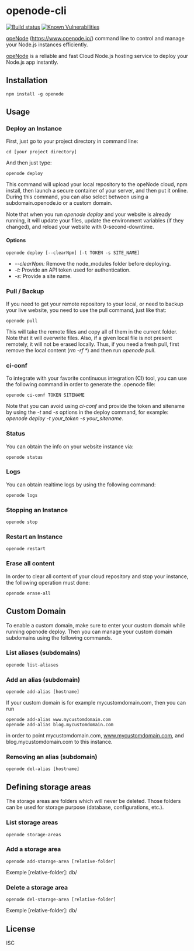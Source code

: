 # openode-cli

[![Build status](https://travis-ci.org/martinlevesque/openode-cli.svg?branch=master)](https://travis-ci.org/martinlevesque/openode-cli)
[![Known Vulnerabilities](https://snyk.io/test/github/martinlevesque/openode-cli/badge.svg)](https://snyk.io/test/github/martinlevesque/openode-cli)

[opeNode](https://www.openode.io/) (https://www.openode.io/) command line to control and manage your Node.js instances efficiently.

[opeNode](https://www.openode.io/) is a reliable and fast Cloud Node.js hosting service to deploy your Node.js app instantly.

## Installation

```
npm install -g openode
```

## Usage

### Deploy an Instance

First, just go to your project directory in command line:

```
cd [your project directory]
```

And then just type:

```
openode deploy
```

This command will upload your local repository to the opeNode cloud, npm install,
then launch a secure container of your server, and then put it online. During this
command, you can also select between using a subdomain.openode.io or a custom domain.

Note that when you run *openode deploy* and your website is already running, it will update your files, update the environment variables (if they changed), and reload your website with 0-second-downtime.

#### Options

```
openode deploy [--clearNpm] [-t TOKEN -s SITE_NAME]
```

* *--clearNpm:* Remove the node_modules folder before deploying.
* *-t:* Provide an API token used for authentication.
* *-s:* Provide a site name.

### Pull / Backup

If you need to get your remote repository to your local, or need to backup your live website, you need to use the pull command, just like that:

```
openode pull
```

This will take the remote files and copy all of them in the current folder. Note that it will overwrite files. Also, if a given local file is not present remotely, it will not be erased locally. Thus, if you need a fresh pull, first remove the local content (*rm -rf \**) and then run *openode pull*.

### ci-conf

To integrate with your favorite continuous integration (CI) tool, you can use the
following command in order to generate the .openode file:

```
openode ci-conf TOKEN SITENAME
```

Note that you can avoid using *ci-conf* and provide the token and sitename by using the *-t* and *-s* options in the deploy command, for example: *openode deploy -t your_token -s your_sitename*.

### Status

You can obtain the info on your website instance via:

```
openode status
```

### Logs

You can obtain realtime logs by using the following command:

```
openode logs
```

### Stopping an Instance

```
openode stop
```

### Restart an Instance

```
openode restart
```

### Erase all content

In order to clear all content of your cloud repository and stop your instance,
the following operation must done:

```
openode erase-all
```

## Custom Domain

To enable a custom domain, make sure to enter your custom domain while running
openode deploy.
Then you can manage your custom domain subdomains using the following commands.

### List aliases (subdomains)

```
openode list-aliases
```

### Add an alias (subdomain)

```
openode add-alias [hostname]
```

If your custom domain is for example mycustomdomain.com, then you can run

```
openode add-alias www.mycustomdomain.com
openode add-alias blog.mycustomdomain.com
```

in order to point mycustomdomain.com, www.mycustomdomain.com, and blog.mycustomdomain.com
to this instance.

### Removing an alias (subdomain)

```
openode del-alias [hostname]
```

## Defining storage areas

The storage areas are folders which will never be deleted. Those folders can
be used for storage purpose (database, configurations, etc.).

### List storage areas

```
openode storage-areas
```

### Add a storage area

```
openode add-storage-area [relative-folder]
```

Exemple [relative-folder]: db/

### Delete a storage area

```
openode del-storage-area [relative-folder]
```

Exemple [relative-folder]: db/

## License

ISC
